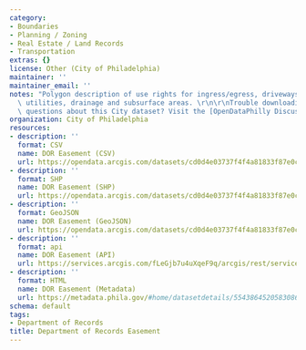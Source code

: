 ```yaml
---
category:
- Boundaries
- Planning / Zoning
- Real Estate / Land Records
- Transportation
extras: {}
license: Other (City of Philadelphia)
maintainer: ''
maintainer_email: ''
notes: "Polygon description of use rights for ingress/egress, driveways, alleyways,\
  \ utilities, drainage and subsurface areas. \r\n\r\nTrouble downloading or have\
  \ questions about this City dataset? Visit the [OpenDataPhilly Discussion Group](http://www.phila.gov/data/discuss/)"
organization: City of Philadelphia
resources:
- description: ''
  format: CSV
  name: DOR Easement (CSV)
  url: https://opendata.arcgis.com/datasets/cd0d4e03737f4f4a81833f87e0c2f66d_0.csv
- description: ''
  format: SHP
  name: DOR Easement (SHP)
  url: https://opendata.arcgis.com/datasets/cd0d4e03737f4f4a81833f87e0c2f66d_0.zip
- description: ''
  format: GeoJSON
  name: DOR Easement (GeoJSON)
  url: https://opendata.arcgis.com/datasets/cd0d4e03737f4f4a81833f87e0c2f66d_0.geojson
- description: ''
  format: api
  name: DOR Easement (API)
  url: https://services.arcgis.com/fLeGjb7u4uXqeF9q/arcgis/rest/services/DOR_Easement/FeatureServer/0/query?outFields=*&where=1%3D1
- description: ''
  format: HTML
  name: DOR Easement (Metadata)
  url: https://metadata.phila.gov/#home/datasetdetails/5543864520583086178c4e79/representationdetails/55438a829b989a05172d0cf9/
schema: default
tags:
- Department of Records
title: Department of Records Easement
---
```

